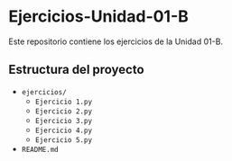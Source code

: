 # Ejercicios-Unidad-01-B

Este repositorio contiene los ejercicios de la Unidad 01-B.

## Estructura del proyecto
- `ejercicios/`
  - `Ejercicio 1.py`
  - `Ejercicio 2.py`
  - `Ejercicio 3.py`
  - `Ejercicio 4.py`
  - `Ejercicio 5.py`
- `README.md`
